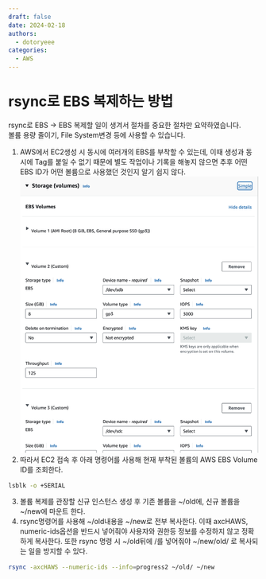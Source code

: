 ```yaml
---
draft: false
date: 2024-02-18
authors:
  - dotoryeee
categories:
  - AWS
---
```

# rsync로 EBS 복제하는 방법

rsync로 EBS -> EBS 복제할 일이 생겨서 절차를 중요한 절차만 요약하였습니다.<br>
볼륨 용량 줄이기, File System변경 등에 사용할 수 있습니다.

<!-- more -->

1. AWS에서 EC2생성 시 동시에 여러개의 EBS를 부착할 수 있는데, 이때 생성과 동시에 Tag를 붙일 수 없기 때문에 별도 작업이나 기록을 해놓지 않으면 추후 어떤 EBS ID가 어떤 볼륨으로 사용했던 것인지 알기 쉽지 않다.
![create ebs when start ec2](./clone_ebs/Screenshot%202024-02-18%20at%2010.37.07.png)
2. 따라서 EC2 접속 후 아래 명령어를 사용해 현재 부착된 볼륨의 AWS EBS Volume ID를 조회한다.
```bash
lsblk -o +SERIAL
```
3. 볼륨 복제를 관장할 신규 인스턴스 생성 후 기존 볼륨을 ~/old에, 신규 볼륨을 ~/new에 마운트 한다.
4. rsync명령어를 사용해 ~/old내용을 ~/new로 전부 복사한다. 이때 axcHAWS, numeric-ids옵션을 반드시 넣어줘야 사용자와 권한등 정보를 수정하지 않고 정확하게 복사한다. 또한 rsync 명령 시 ~/old뒤에 /를 넣어줘야 ~/new/old/ 로 복사되는 일을 방지할 수 있다.
```bash
rsync -axcHAWS --numeric-ids --info=progress2 ~/old/ ~/new
```
   
